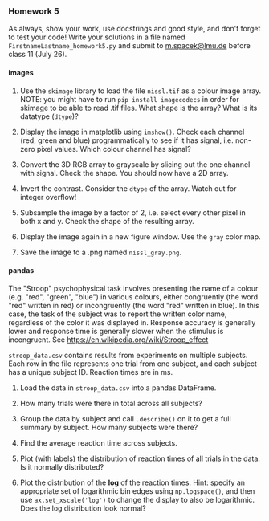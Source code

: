 ### Homework 5

As always, show your work, use docstrings and good style, and don't forget to test your code! Write your solutions in a file named `FirstnameLastname_homework5.py` and submit to m.spacek@lmu.de before class 11 (July 26).

#### images

1. Use the `skimage` library to load the file `nissl.tif` as a colour image array. NOTE: you might have to run `pip install imagecodecs` in order for skimage to be able to read .tif files. What shape is the array? What is its datatype (`dtype`)?

2. Display the image in matplotlib using `imshow()`. Check each channel (red, green and blue) programmatically to see if it has signal, i.e. non-zero pixel values. Which colour channel has signal?

3. Convert the 3D RGB array to grayscale by slicing out the one channel with signal. Check the shape. You should now have a 2D array.

4. Invert the contrast. Consider the `dtype` of the array. Watch out for integer overflow!

5. Subsample the image by a factor of 2, i.e. select every other pixel in both x and y. Check the shape of the resulting array.

6. Display the image again in a new figure window. Use the `gray` color map.

7. Save the image to a .png named `nissl_gray.png`.

#### pandas

The "Stroop" psychophysical task involves presenting the name of a colour (e.g. "red", "green", "blue") in various colours, either congruently (the word "red" written in red) or incongruently (the word "red" written in blue). In this case, the task of the subject was to report the written color name, regardless of the color it was displayed in. Response accuracy is generally lower and response time is generally slower when the stimulus is incongruent. See https://en.wikipedia.org/wiki/Stroop_effect

`stroop_data.csv` contains results from experiments on multiple subjects. Each row in the file represents one trial from one subject, and each subject has a unique subject ID. Reaction times are in ms.

1. Load the data in `stroop_data.csv` into a pandas DataFrame.

2. How many trials were there in total across all subjects?

3. Group the data by subject and call `.describe()` on it to get a full summary by subject. How many subjects were there?

4. Find the average reaction time across subjects.

5. Plot (with labels) the distribution of reaction times of all trials in the data. Is it normally distributed?

6. Plot the distribution of the **log** of the reaction times. Hint: specify an appropriate set of logarithmic bin edges using `np.logspace()`, and then use `ax.set_xscale('log')` to change the display to also be logarithmic. Does the log distribution look normal?
